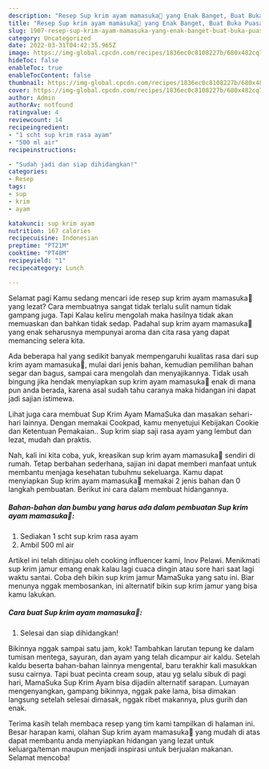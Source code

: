 ```yaml
---
description: "Resep Sup krim ayam mamasuka🥣 yang Enak Banget, Buat Buka Puasa Sempurna"
title: "Resep Sup krim ayam mamasuka🥣 yang Enak Banget, Buat Buka Puasa Sempurna"
slug: 1907-resep-sup-krim-ayam-mamasuka-yang-enak-banget-buat-buka-puasa-sempurna
category: Uncategorized
date: 2022-03-31T04:42:35.965Z
image: https://img-global.cpcdn.com/recipes/1836ec0c8108227b/680x482cq70/sup-krim-ayam-mamasuka-foto-resep-utama.jpg
hideToc: false
enableToc: true
enableTocContent: false
thumbnail: https://img-global.cpcdn.com/recipes/1836ec0c8108227b/680x482cq70/sup-krim-ayam-mamasuka-foto-resep-utama.jpg
cover: https://img-global.cpcdn.com/recipes/1836ec0c8108227b/680x482cq70/sup-krim-ayam-mamasuka-foto-resep-utama.jpg
author: Admin
authorAv: notfound
ratingvalue: 4
reviewcount: 14
recipeingredient:
- "1 scht sup krim rasa ayam"
- "500 ml air"
recipeinstructions:

- "Sudah jadi dan siap dihidangkan!"
categories:
- Resep
tags:
- sup
- krim
- ayam

katakunci: sup krim ayam 
nutrition: 167 calories
recipecuisine: Indonesian
preptime: "PT21M"
cooktime: "PT48M"
recipeyield: "1"
recipecategory: Lunch

---
```



Selamat pagi Kamu sedang mencari ide resep sup krim ayam mamasuka🥣 yang lezat? Cara membuatnya sangat tidak terlalu sulit namun tidak gampang juga. Tapi Kalau keliru mengolah maka hasilnya tidak akan memuaskan dan bahkan tidak sedap. Padahal sup krim ayam mamasuka🥣 yang enak seharusnya mempunyai aroma dan cita rasa yang dapat memancing selera kita.


Ada beberapa hal yang sedikit banyak mempengaruhi kualitas rasa dari sup krim ayam mamasuka🥣, mulai dari jenis bahan, kemudian pemilihan bahan segar dan bagus, sampai cara mengolah dan menyajikannya. Tidak usah bingung jika hendak menyiapkan sup krim ayam mamasuka🥣 enak di mana pun anda berada, karena asal sudah tahu caranya maka hidangan ini dapat jadi sajian istimewa.

Lihat juga cara membuat Sup Krim Ayam MamaSuka dan masakan sehari-hari lainnya. Dengan memakai Cookpad, kamu menyetujui Kebijakan Cookie dan Ketentuan Pemakaian.. Sup krim siap saji rasa ayam yang lembut dan lezat, mudah dan praktis.


Nah, kali ini kita coba, yuk, kreasikan sup krim ayam mamasuka🥣 sendiri di rumah. Tetap berbahan sederhana, sajian ini dapat memberi manfaat untuk membantu menjaga kesehatan tubuhmu sekeluarga. Kamu dapat menyiapkan Sup krim ayam mamasuka🥣 memakai 2 jenis bahan dan 0 langkah pembuatan. Berikut ini cara dalam membuat hidangannya.

<!--inarticleads1-->

##### Bahan-bahan dan bumbu yang harus ada dalam pembuatan Sup krim ayam mamasuka🥣:

1. Sediakan 1 scht sup krim rasa ayam
1. Ambil 500 ml air


Artikel ini telah ditinjau oleh cooking influencer kami, Inov Pelawi. Menikmati sup krim jamur emang enak kalau lagi cuaca dingin atau sore hari saat lagi waktu santai. Coba deh bikin sup krim jamur MamaSuka yang satu ini. Biar menunya nggak membosankan, ini alternatif bikin sup krim jamur yang bisa kamu lakukan. 

<!--inarticleads2-->

##### Cara buat Sup krim ayam mamasuka🥣:


1. Selesai dan siap dihidangkan!

Bikinnya nggak sampai satu jam, kok! Tambahkan larutan tepung ke dalam tumisan mentega, sayuran, dan ayam yang telah dicampur air kaldu. Setelah kaldu beserta bahan-bahan lainnya mengental, baru terakhir kali masukkan susu cairnya. Tapi buat pecinta cream soup, atau yg selalu sibuk di pagi hari, MamaSuka Sup Krim Ayam bisa dijadiin alternatif sarapan. Lumayan mengenyangkan, gampang bikinnya, nggak pake lama, bisa dimakan langsung setelah selesai dimasak, nggak ribet makannya, plus gurih dan enak. 

Terima kasih telah membaca resep yang tim kami tampilkan di halaman ini. Besar harapan kami, olahan Sup krim ayam mamasuka🥣 yang mudah di atas dapat membantu anda menyiapkan hidangan yang lezat untuk keluarga/teman maupun menjadi inspirasi untuk berjualan makanan. Selamat mencoba!
